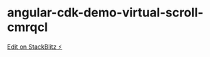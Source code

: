 # angular-cdk-demo-virtual-scroll-cmrqcl

[Edit on StackBlitz ⚡️](https://stackblitz.com/edit/angular-cdk-demo-virtual-scroll-cmrqcl)